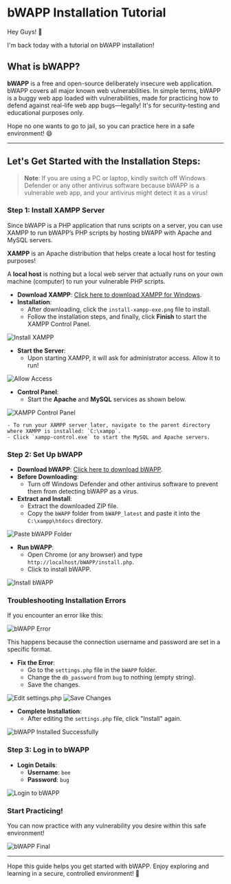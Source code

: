 # bWAPP Installation Tutorial

Hey Guys! 👋

I'm back today with a tutorial on bWAPP installation!

## What is bWAPP?

**bWAPP** is a free and open-source deliberately insecure web application. bWAPP covers all major known web vulnerabilities. In simple terms, bWAPP is a buggy web app loaded with vulnerabilities, made for practicing how to defend against real-life web app bugs—legally! It's for security-testing and educational purposes only.

Hope no one wants to go to jail, so you can practice here in a safe environment! 😄

---

## Let's Get Started with the Installation Steps:

> **Note**: If you are using a PC or laptop, kindly switch off Windows Defender or any other antivirus software because bWAPP is a vulnerable web app, and your antivirus might detect it as a virus!

### Step 1: Install XAMPP Server

Since bWAPP is a PHP application that runs scripts on a server, you can use XAMPP to run bWAPP’s PHP scripts by hosting bWAPP with Apache and MySQL servers.

**XAMPP** is an Apache distribution that helps create a local host for testing purposes!

A **local host** is nothing but a local web server that actually runs on your own machine (computer) to run your vulnerable PHP scripts.

- **Download XAMPP**: [Click here to download XAMPP for Windows](https://www.apachefriends.org/index.html).
- **Installation**:
    - After downloading, click the `install-xampp-exe.png` file to install.
    - Follow the installation steps, and finally, click **Finish** to start the XAMPP Control Panel.

![Install XAMPP](xampp-install-finish.png)

- **Start the Server**:
    - Upon starting XAMPP, it will ask for administrator access. Allow it to run!

![Allow Access](access-allow.png)

- **Control Panel**:
    - Start the **Apache** and **MySQL** services as shown below.

![XAMPP Control Panel](xampp_control.png)

    - To run your XAMPP server later, navigate to the parent directory where XAMPP is installed: `C:\xampp`.
    - Click `xampp-control.exe` to start the MySQL and Apache servers.

### Step 2: Set Up bWAPP

- **Download bWAPP**: [Click here to download bWAPP](https://sourceforge.net/projects/bwapp/).
- **Before Downloading**: 
    - Turn off Windows Defender and other antivirus software to prevent them from detecting bWAPP as a virus.
- **Extract and Install**:
    - Extract the downloaded ZIP file.
    - Copy the `bWAPP` folder from `bWAPP_latest` and paste it into the `C:\xampp\htdocs` directory.

![Paste bWAPP Folder](pasted_bwapp.png)

- **Run bWAPP**:
    - Open Chrome (or any browser) and type `http://localhost/bWAPP/install.php`.
    - Click to install bWAPP.

![Install bWAPP](bwapp_install.png)

### Troubleshooting Installation Errors

If you encounter an error like this:

![bWAPP Error](bwapp.png)

This happens because the connection username and password are set in a specific format.

- **Fix the Error**:
    - Go to the `settings.php` file in the `bWAPP` folder.
    - Change the `db_password` from `bug` to nothing (empty string).
    - Save the changes.

![Edit settings.php](bwapp_path.png)
![Save Changes](bwapp_path.png)

- **Complete Installation**:
    - After editing the `settings.php` file, click "Install" again.

![bWAPP Installed Successfully](sucessfully_install_bwapp.png)

### Step 3: Log in to bWAPP

- **Login Details**:
    - **Username**: `bee`
    - **Password**: `bug`
  
![Login to bWAPP](bwapp_login.png)

### Start Practicing!

You can now practice with any vulnerability you desire within this safe environment!

![bWAPP Final](final_bwapp.png)

---

Hope this guide helps you get started with bWAPP. Enjoy exploring and learning in a secure, controlled environment! 🚀
